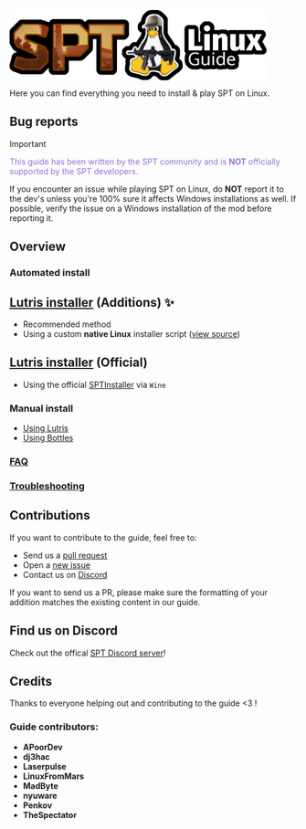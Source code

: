 
<img
  src="media/logo.webp"
  alt="drawing"
  style=" display: block; 
          margin-right: auto;" width=450/></img>

Here you can find everything you need to install & play SPT on Linux.

## Bug reports

> [!IMPORTANT]
> <span style="color:mediumpurple">This guide has been written by the SPT community and is **NOT** officially supported by the SPT developers.</span>

If you encounter an issue while playing SPT on Linux, do **NOT** report it to the dev's unless you're 100% sure it affects Windows installations as well. If possible, verify the issue on a Windows installation of the mod before reporting it.

## Overview

### Automated install

[Lutris installer](docs/lutris_installer_additions.md) (Additions) ✨
  - 
  - Recommended method
  - Using a custom **native Linux** installer script ([view source](installers/spt-linux-additions))

[Lutris installer](docs/lutris_installer_official.md) (Official)
  - 
  - Using the official [SPTInstaller](https://dev.sp-tarkov.com/SPT/Installer) via `Wine`

### Manual install
- [Using Lutris](docs/lutris_guide.md)
- [Using Bottles](docs/bottles_guide.md)

### [FAQ](docs/faq.md)

### [Troubleshooting](docs/issues.md)

## Contributions
If you want to contribute to the guide, feel free to:
- Send us a [pull request](https://github.com/MadByteDE/SPT-Linux-Guide/compare)
- Open a [new issue](https://github.com/MadByteDE/SPT-Linux-Guide/issues/new/choose)
- Contact us on [Discord](https://discord.com/invite/Xn9msqQZan)

If you want to send us a PR, please make sure the formatting of your addition matches the existing content in our guide.


## Find us on Discord
Check out the offical [SPT Discord server](https://discord.com/invite/Xn9msqQZan)!


## Credits

Thanks to everyone helping out and contributing to the guide <3 !

### Guide contributors:
- **APoorDev**
- **dj3hac**
- **Laserpulse**
- **LinuxFromMars**
- **MadByte**
- **nyuware**
- **Penkov**
- **TheSpectator**

